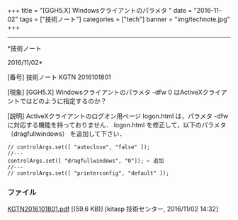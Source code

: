 ﻿+++
title = "[GGH5.X] Windowsクライアントのパラメタ "
date = "2016-11-02"
tags = ["技術ノート"]
categories = ["tech"]
banner = "img/technote.jpg"
+++

-----------------------------------------------------------------------------------------------------------------------------

*技術ノート

2016/11/02*


[番号]
技術ノート KGTN 2016101801

[現象]
[GGH5.X] Windowsクライアントのパラメタ -dfw 0
はActiveXクライアントではどのように指定するのか？

[説明]
ActiveXクライアントのログオン用ページ logon.html は，パラメタ -dfw
に対応する機能を持っておりません． logon.html を修正して，以下のパラメタ
（dragfullwindows） を追加して下さい．

    // controlArgs.set([ "autoclose", "false" ]);
    //---
    controlArgs.set([ "dragfullwindows", "0"]); ← 追加
    //---
    // controlArgs.set([ "printerconfig", "default" ]);


### ファイル

 
 


[KGTN2016101801.pdf](http://techreport.kitasp.net/attachments/download/3146/KGTN2016101801.pdf)
 [(59.6 KB)] [kitasp 技術センター, 2016/11/02
14:32]


 


 

